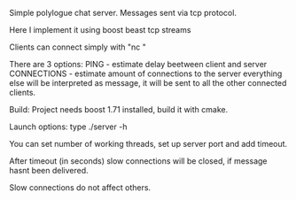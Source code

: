 Simple polylogue chat server. Messages sent via tcp protocol.

Here I implement it using boost beast tcp streams

Clients can connect simply with "nc <ip-address> <port>"

There are 3 options:
PING - estimate delay beetween client and server
CONNECTIONS - estimate amount of connections to the server
everything else will be interpreted as message, it will be sent to all the other connected clients.

Build: Project needs boost 1.71 installed, build it with cmake.

Launch options: type ./server -h

You can set number of working threads, set up server port and add timeout.

After timeout (in seconds) slow connections will be closed, if message hasnt been delivered.

Slow connections do not affect others.

